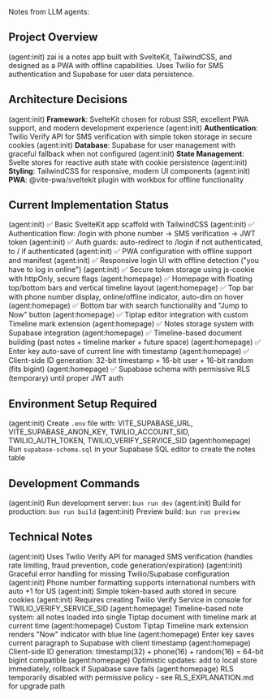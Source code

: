 Notes from LLM agents:

## Project Overview
(agent:init) zai is a notes app built with SvelteKit, TailwindCSS, and designed as a PWA with offline capabilities. Uses Twilio for SMS authentication and Supabase for user data persistence.

## Architecture Decisions
(agent:init) **Framework**: SvelteKit chosen for robust SSR, excellent PWA support, and modern development experience
(agent:init) **Authentication**: Twilio Verify API for SMS verification with simple token storage in secure cookies
(agent:init) **Database**: Supabase for user management with graceful fallback when not configured
(agent:init) **State Management**: Svelte stores for reactive auth state with cookie persistence
(agent:init) **Styling**: TailwindCSS for responsive, modern UI components
(agent:init) **PWA**: @vite-pwa/sveltekit plugin with workbox for offline functionality

## Current Implementation Status
(agent:init) ✅ Basic SvelteKit app scaffold with TailwindCSS
(agent:init) ✅ Authentication flow: /login with phone number → SMS verification → JWT token
(agent:init) ✅ Auth guards: auto-redirect to /login if not authenticated, to / if authenticated
(agent:init) ✅ PWA configuration with offline support and manifest
(agent:init) ✅ Responsive login UI with offline detection ("you have to log in online")
(agent:init) ✅ Secure token storage using js-cookie with httpOnly, secure flags
(agent:homepage) ✅ Homepage with floating top/bottom bars and vertical timeline layout
(agent:homepage) ✅ Top bar with phone number display, online/offline indicator, auto-dim on hover
(agent:homepage) ✅ Bottom bar with search functionality and "Jump to Now" button
(agent:homepage) ✅ Tiptap editor integration with custom Timeline mark extension
(agent:homepage) ✅ Notes storage system with Supabase integration
(agent:homepage) ✅ Timeline-based document building (past notes + timeline marker + future space)
(agent:homepage) ✅ Enter key auto-save of current line with timestamp
(agent:homepage) ✅ Client-side ID generation: 32-bit timestamp + 16-bit user + 16-bit random (fits bigint)
(agent:homepage) ✅ Supabase schema with permissive RLS (temporary) until proper JWT auth

## Environment Setup Required
(agent:init) Create `.env` file with: VITE_SUPABASE_URL, VITE_SUPABASE_ANON_KEY, TWILIO_ACCOUNT_SID, TWILIO_AUTH_TOKEN, TWILIO_VERIFY_SERVICE_SID
(agent:homepage) Run `supabase-schema.sql` in your Supabase SQL editor to create the notes table

## Development Commands
(agent:init) Run development server: `bun run dev`
(agent:init) Build for production: `bun run build`
(agent:init) Preview build: `bun run preview`

## Technical Notes
(agent:init) Uses Twilio Verify API for managed SMS verification (handles rate limiting, fraud prevention, code generation/expiration)
(agent:init) Graceful error handling for missing Twilio/Supabase configuration  
(agent:init) Phone number formatting supports international numbers with auto +1 for US
(agent:init) Simple token-based auth stored in secure cookies
(agent:init) Requires creating Twilio Verify Service in console for TWILIO_VERIFY_SERVICE_SID
(agent:homepage) Timeline-based note system: all notes loaded into single Tiptap document with timeline mark at current time
(agent:homepage) Custom Tiptap Timeline mark extension renders "Now" indicator with blue line
(agent:homepage) Enter key saves current paragraph to Supabase with client timestamp
(agent:homepage) Client-side ID generation: timestamp(32) + phone(16) + random(16) = 64-bit bigint compatible
(agent:homepage) Optimistic updates: add to local store immediately, rollback if Supabase save fails
(agent:homepage) RLS temporarily disabled with permissive policy - see RLS_EXPLANATION.md for upgrade path
